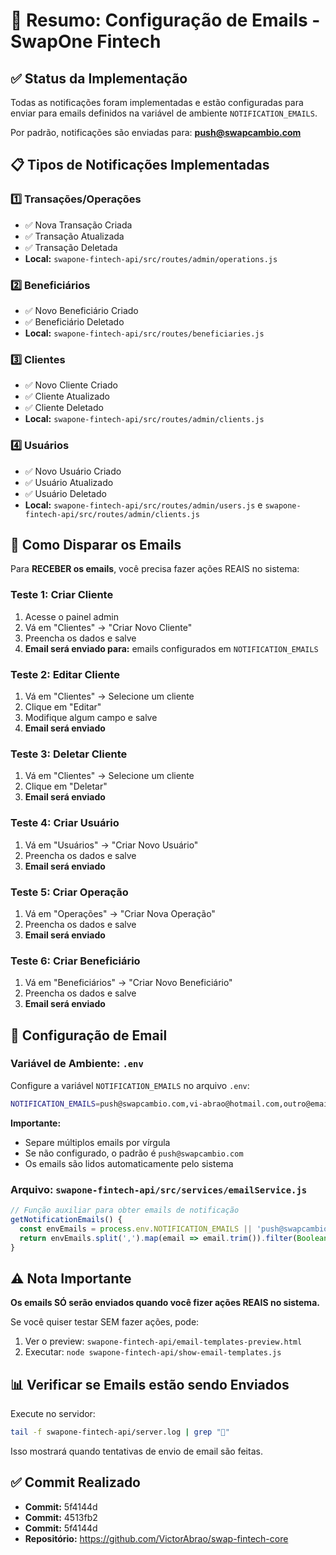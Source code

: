 # 📧 Resumo: Configuração de Emails - SwapOne Fintech

## ✅ Status da Implementação

Todas as notificações foram implementadas e estão configuradas para enviar para emails definidos na variável de ambiente `NOTIFICATION_EMAILS`.

Por padrão, notificações são enviadas para: **push@swapcambio.com**

## 📋 Tipos de Notificações Implementadas

### 1️⃣ Transações/Operações
- ✅ Nova Transação Criada
- ✅ Transação Atualizada
- ✅ Transação Deletada
- **Local:** `swapone-fintech-api/src/routes/admin/operations.js`

### 2️⃣ Beneficiários
- ✅ Novo Beneficiário Criado
- ✅ Beneficiário Deletado
- **Local:** `swapone-fintech-api/src/routes/beneficiaries.js`

### 3️⃣ Clientes
- ✅ Novo Cliente Criado
- ✅ Cliente Atualizado
- ✅ Cliente Deletado
- **Local:** `swapone-fintech-api/src/routes/admin/clients.js`

### 4️⃣ Usuários
- ✅ Novo Usuário Criado
- ✅ Usuário Atualizado
- ✅ Usuário Deletado
- **Local:** `swapone-fintech-api/src/routes/admin/users.js` e `swapone-fintech-api/src/routes/admin/clients.js`

## 🚀 Como Disparar os Emails

Para **RECEBER os emails**, você precisa fazer ações REAIS no sistema:

### Teste 1: Criar Cliente
1. Acesse o painel admin
2. Vá em "Clientes" → "Criar Novo Cliente"
3. Preencha os dados e salve
4. **Email será enviado para:** emails configurados em `NOTIFICATION_EMAILS`

### Teste 2: Editar Cliente
1. Vá em "Clientes" → Selecione um cliente
2. Clique em "Editar"
3. Modifique algum campo e salve
4. **Email será enviado**

### Teste 3: Deletar Cliente
1. Vá em "Clientes" → Selecione um cliente
2. Clique em "Deletar"
3. **Email será enviado**

### Teste 4: Criar Usuário
1. Vá em "Usuários" → "Criar Novo Usuário"
2. Preencha os dados e salve
3. **Email será enviado**

### Teste 5: Criar Operação
1. Vá em "Operações" → "Criar Nova Operação"
2. Preencha os dados e salve
3. **Email será enviado**

### Teste 6: Criar Beneficiário
1. Vá em "Beneficiários" → "Criar Novo Beneficiário"
2. Preencha os dados e salve
3. **Email será enviado**

## 🔧 Configuração de Email

### Variável de Ambiente: `.env`

Configure a variável `NOTIFICATION_EMAILS` no arquivo `.env`:

```bash
NOTIFICATION_EMAILS=push@swapcambio.com,vi-abrao@hotmail.com,outro@email.com
```

**Importante:**
- Separe múltiplos emails por vírgula
- Se não configurado, o padrão é `push@swapcambio.com`
- Os emails são lidos automaticamente pelo sistema

### Arquivo: `swapone-fintech-api/src/services/emailService.js`

```javascript
// Função auxiliar para obter emails de notificação
getNotificationEmails() {
  const envEmails = process.env.NOTIFICATION_EMAILS || 'push@swapcambio.com';
  return envEmails.split(',').map(email => email.trim()).filter(Boolean);
}
```

## ⚠️ Nota Importante

**Os emails SÓ serão enviados quando você fizer ações REAIS no sistema.**

Se você quiser testar SEM fazer ações, pode:
1. Ver o preview: `swapone-fintech-api/email-templates-preview.html`
2. Executar: `node swapone-fintech-api/show-email-templates.js`

## 📊 Verificar se Emails estão sendo Enviados

Execute no servidor:
```bash
tail -f swapone-fintech-api/server.log | grep "📧"
```

Isso mostrará quando tentativas de envio de email são feitas.

## ✅ Commit Realizado

- **Commit:** 5f4144d
- **Commit:** 4513fb2
- **Commit:** 5f4144d
- **Repositório:** https://github.com/VictorAbrao/swap-fintech-core


